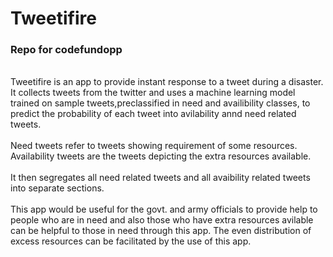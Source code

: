 # Tweetifire
 ### Repo for codefundopp
 <br/>
Tweetifire is an app to provide instant response to a tweet during a disaster. It collects tweets from the twitter and uses a machine learning model trained on sample tweets,preclassified in need and availibility classes, to predict the probability of each tweet into avilability annd need related tweets.<br/><br/>Need tweets refer to tweets showing requirement of some resources.<br/>Availability tweets are the tweets depicting the extra resources available.<br/><br>It then segregates all need related tweets and all avaibility related tweets into separate sections.
 <br/><br>
 This app would be useful for the govt. and army officials to provide help to people who are in need and also those who have extra resources avilable can be helpful to those in need through this app. The even distribution of excess resources can be facilitated by the use of this app.
